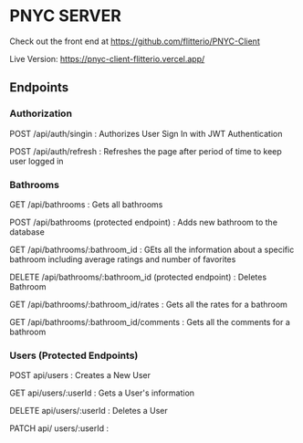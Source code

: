 # PNYC SERVER

Check out the front end at https://github.com/flitterio/PNYC-Client

Live Version: https://pnyc-client-flitterio.vercel.app/

## Endpoints 

### Authorization 
POST /api/auth/singin : Authorizes User Sign In with JWT Authentication 

POST /api/auth/refresh : Refreshes the page after period of time to keep user logged in

### Bathrooms 
GET /api/bathrooms : Gets all bathrooms

POST /api/bathrooms (protected endpoint) : Adds new bathroom to the database

GET /api/bathrooms/:bathroom_id : GEts all the information about a specific bathroom including average ratings and number of favorites 

DELETE /api/bathrooms/:bathroom_id (protected endpoint) : Deletes Bathroom

GET /api/bathrooms/:bathroom_id/rates : Gets all the rates for a bathroom

GET /api/bathrooms/:bathroom_id/comments : Gets all the comments for a bathroom



### Users (Protected Endpoints)
POST api/users : Creates a New User

GET api/users/:userId : Gets a User's information 

DELETE api/users/:userId : Deletes a User

PATCH api/ users/:userId : 


